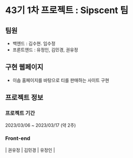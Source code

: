# 43기 1차 프로젝트 : Sipscent 팀

## 팀원

- 백엔드 : 김수현. 임수정
- 프론트엔드 : 유정인, 김민경, 권유정

## 구현 웹페이지

- 이솝 홈페이지를 바탕으로 티를 판매하는 사이트 구현

## 프로젝트 정보
### 프로젝트 기간
2023/03/06 ~ 2023/03/17 (약 2주)
<br>
### Front-end
| 권유정 | 김민경 | 유정인 |
